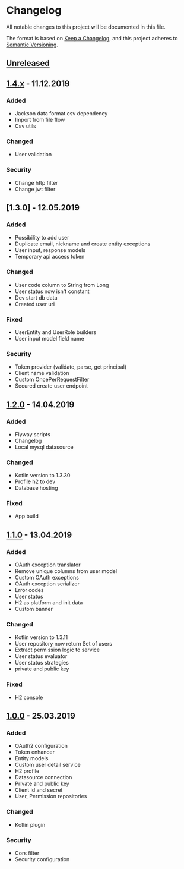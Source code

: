 # Changelog
All notable changes to this project will be documented in this file.

The format is based on [Keep a Changelog](https://keepachangelog.com/en/1.0.0/),
and this project adheres to [Semantic Versioning](https://semver.org/spec/v2.0.0.html).

## [Unreleased]

## [1.4.x] - 11.12.2019
### Added
- Jackson data format csv dependency
- Import from file flow
- Csv utils

### Changed
- User validation

### Security
- Change http filter
- Change jwt filter

## [1.3.0] - 12.05.2019
### Added
- Possibility to add user
- Duplicate email, nickname and create entity exceptions
- User input, response models
- Temporary api access token

### Changed
- User code column to String from Long
- User status now isn't constant
- Dev start db data
- Created user uri

### Fixed
- UserEntity and UserRole builders
- User input model field name

### Security
- Token provider (validate, parse, get principal)
- Client name validation
- Custom OncePerRequestFilter
- Secured create user endpoint

## [1.2.0] - 14.04.2019
### Added
- Flyway scripts
- Changelog
- Local mysql datasource

### Changed
- Kotlin version to 1.3.30
- Profile h2 to dev
- Database hosting

### Fixed
- App build

## [1.1.0] - 13.04.2019
### Added
- OAuth exception translator
- Remove unique columns from user model
- Custom OAuth exceptions
- OAuth exception serializer
- Error codes
- User status
- H2 as platform and init data
- Custom banner

### Changed
- Kotlin version to 1.3.11
- User repository now return Set of users
- Extract permission logic to service
- User status evaluator
- User status strategies
- private and public key

### Fixed
- H2 console

## [1.0.0] - 25.03.2019
### Added
- OAuth2 configuration
- Token enhancer
- Entity models
- Custom user detail service
- H2 profile
- Datasource connection
- Private and public key
- Client id and secret
- User, Permission repositories

### Changed
- Kotlin plugin

### Security
- Cors filter
- Security configuration

[Unreleased]: https://github.com/FoioK/Auth-Service/compare/master...HEAD
[1.4.x]: https://github.com/FoioK/Auth-Service/compare/1.3.1...1.4.x
[1.3.x]: https://github.com/FoioK/Auth-Service/compare/1.2.0...1.3.1
[1.2.0]: https://github.com/FoioK/Auth-Service/compare/1.1.0...1.2.0
[1.1.0]: https://github.com/FoioK/Auth-Service/compare/1.0.0...1.1.0
[1.0.0]: https://github.com/FoioK/Auth-Service/releases/tag/1.0.0